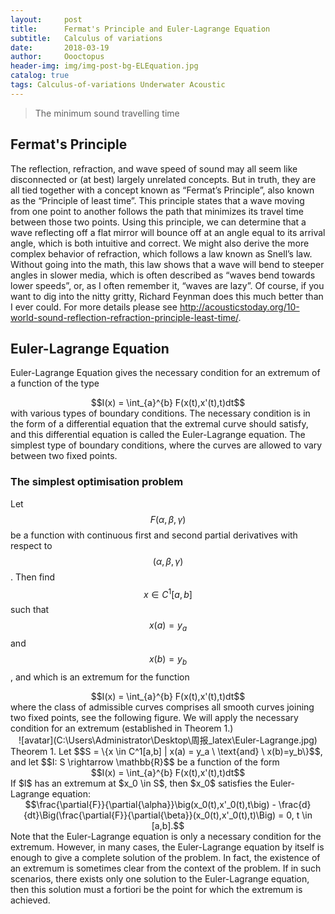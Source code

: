 ```yaml
---
layout:     post
title:      Fermat's Principle and Euler-Lagrange Equation 
subtitle:   Calculus of variations
date:       2018-03-19
author:     Oooctopus
header-img: img/img-post-bg-ELEquation.jpg
catalog: true
tags: Calculus-of-variations Underwater Acoustic
---
```


> The minimum sound travelling time

<script type="text/javascript" async src="https://cdn.mathjax.org/mathjax/latest/MathJax.js?config=TeX-MML-AM_CHTML"> </script>

## Fermat's Principle
The reflection, refraction, and wave speed of sound may all seem like disconnected or (at best) largely unrelated concepts. But in truth, they are all tied together with a concept known as “Fermat’s Principle”, also known as the “Principle of least time”. This principle states that a wave moving from one point to another follows the path that minimizes its travel time between those two points. Using this principle, we can determine that a wave reflecting off a flat mirror will bounce off at an angle equal to its arrival angle, which is both intuitive and correct. We might also derive the more complex behavior of refraction, which follows a law known as Snell’s law. Without going into the math, this law shows that a wave will bend to steeper angles in slower media, which is often described as “waves bend towards lower speeds”, or, as I often remember it, “waves are lazy”. Of course, if you want to dig into the nitty gritty, Richard Feynman does this much better than I ever could. For more details please see http://acousticstoday.org/10-world-sound-reflection-refraction-principle-least-time/.

## Euler-Lagrange Equation
Euler-Lagrange Equation gives the necessary condition for an extremum of a function of the type
<center> $$I(x) = \int_{a}^{b} F(x(t),x'(t),t)dt$$ </center>
with various types of boundary conditions. The necessary condition is in the form of a differential equation that the extremal curve should satisfy, and this differential equation is called the Euler-Lagrange equation.
The simplest type of boundary conditions, where the curves are allowed to vary between two fixed points.

### The simplest optimisation problem
Let $$F(\alpha,\beta,\gamma)$$ be a function with continuous first and second partial derivatives with respect to $$(\alpha,\beta,\gamma)$$. Then find $$x \in C^1[a,b]$$ such that $$x(a)=y_a$$ and $$x(b)=y_b$$, and which is an extremum for the function
<center> $$I(x) = \int_{a}^{b} F(x(t),x'(t),t)dt$$ </center>
where the class of admissible curves comprises all smooth curves joining two fixed points, see the following figure.
We will apply the necessary condition for an extremum (established in Theorem 1.)
<center>![avatar](C:\Users\Administrator\Desktop\周报_latex\Euler-Lagrange.jpg)</center> 
Theorem 1. Let $$S = \{x \in C^1[a,b] | x(a) = y_a \ \text{and} \ x(b)=y_b\}$$, and let $$I: S \rightarrow \mathbb{R}$$ be a function of the form
<center> $$I(x) = \int_{a}^{b} F(x(t),x'(t),t)dt$$ </center>
If $I$ has an extremum at $x_0 \in S$, then $x_0$ satisfies the Euler-Lagrange equation: 
<center> $$\frac{\partial{F}}{\partial{\alpha}}\big(x_0(t),x'_0(t),t\big) - \frac{d}{dt}\Big(\frac{\partial{F}}{\partial{\beta}}(x_0(t),x'_0(t),t)\Big) = 0, t \in [a,b].$$ </center>
Note that the Euler-Lagrange equation is only a necessary condition for the extremum. However, in many cases, the Euler-Lagrange equation by itself is enough to give a complete solution of the problem. In fact, the existence of
an extremum is sometimes clear from the context of the problem. If in such scenarios, there exists only one solution to the Euler-Lagrange equation, then this solution must a fortiori be the point for which the extremum is achieved.